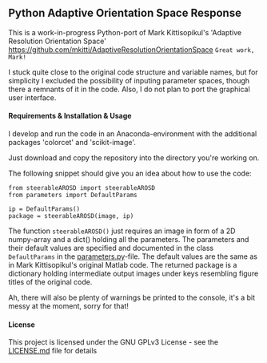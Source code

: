 ## Python Adaptive Orientation Space Response
This is a work-in-progress Python-port of Mark Kittisopikul's 
'Adaptive Resolution Orientation Space' 
https://github.com/mkitti/AdaptiveResolutionOrientationSpace
``Great work, Mark!``

I stuck quite close to the original code structure and variable names, but for 
simplicity I excluded the possibility of inputing parameter spaces, though
there a remnants of it in the code. Also, I do not plan to port the graphical
user interface.




#### Requirements & Installation & Usage
I develop and run the code in an Anaconda-environment with the 
additional packages 'colorcet' and 'scikit-image'.


Just download and copy the repository into the directory you're working on.

The following snippet should give you an idea about how to use the code:
````
from steerableAROSD import steerableAROSD
from parameters import DefaultParams

ip = DefaultParams()
package = steerableAROSD(image, ip)
````
The function ``steerableAROSD()`` just requires an image in form of a 2D 
numpy-array and a dict() holding all the parameters. The parameters and their
default values are specified and documented in the class ``DefaultParams`` in
the [parameters.py](parameters.py)-file. The default values are the same as in 
Mark Kittisopikul's original Matlab code. The returned package is a dictionary
holding intermediate output images under keys resembling figure titles of the
original code.

Ah, there will also be plenty of warnings be printed to the console, it's a bit
messy at the moment, sorry for that!


#### License

This project is licensed under the GNU GPLv3 License - see the [LICENSE.md](LICENSE.md) file for details

